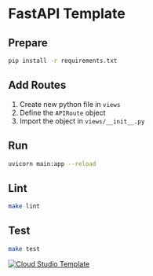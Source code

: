 # FastAPI Template

## Prepare

```bash
pip install -r requirements.txt
```

## Add Routes

1. Create new python file in `views`
2. Define the `APIRoute` object
3. Import the object in `views/__init__.py`

## Run

```bash
uvicorn main:app --reload
```


## Lint

```bash
make lint
```

## Test

```bash
make test
```

[![Cloud Studio Template](https://cs-res.codehub.cn/common/assets/icon-badge.svg)](https://cloudstudio.net/templates/h39ado6IcPI)